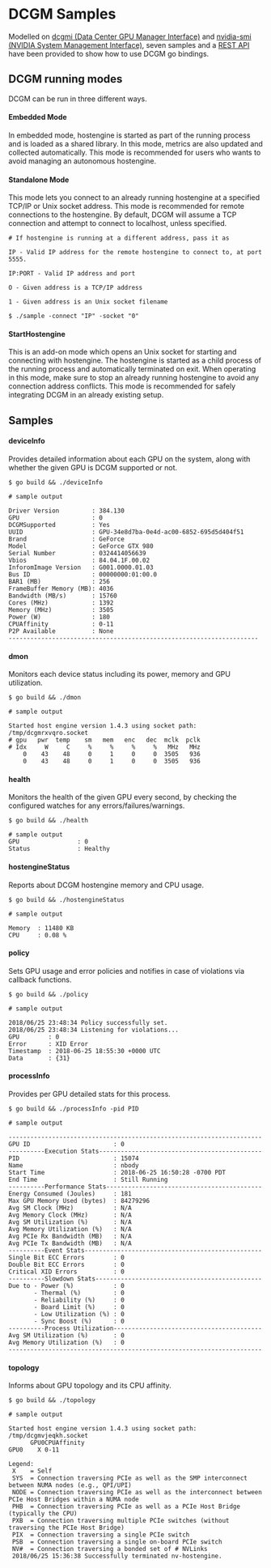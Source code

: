 # DCGM Samples

Modelled on [dcgmi (Data Center GPU Manager Interface)](https://developer.nvidia.com/data-center-gpu-manager-dcgm) and [nvidia-smi (NVIDIA System Management Interface)](https://developer.nvidia.com/nvidia-system-management-interface), seven samples and a [REST API](https://github.com/raz-bn/k8s-gpu-monitor/blob/master/bindings/go/samples/dcgm/restApi/README.md) have been provided to show how to use DCGM go bindings.

## DCGM running modes

DCGM can be run in three different ways.

#### Embedded Mode

In embedded mode, hostengine is started as part of the running process and is loaded as a shared library. In this mode, metrics are also updated and collected automatically. This mode is recommended for users who wants to avoid managing an autonomous hostengine.

#### Standalone Mode

This mode lets you connect to an already running hostengine at a specified TCP/IP or Unix socket address. This mode is recommended for remote connections to the hostengine.  By default, DCGM will assume a TCP connection and attempt to connect to localhost, unless specified.
```
# If hostengine is running at a different address, pass it as

IP - Valid IP address for the remote hostengine to connect to, at port 5555.

IP:PORT - Valid IP address and port

O - Given address is a TCP/IP address

1 - Given address is an Unix socket filename

$ ./sample -connect "IP" -socket "0"

```

#### StartHostengine

This is an add-on mode which opens an Unix socket for starting and connecting with hostengine. The hostengine is started as a child process of the running process and automatically terminated on exit. When operating in this mode, make sure to stop an already running hostengine to avoid any connection address conflicts. This mode is recommended for safely integrating DCGM in an already existing setup.


## Samples


#### deviceInfo

Provides detailed information about each GPU on the system, along with whether the given GPU is DCGM supported or not.

```
$ go build && ./deviceInfo

# sample output

Driver Version         : 384.130
GPU                    : 0
DCGMSupported          : Yes
UUID                   : GPU-34e8d7ba-0e4d-ac00-6852-695d5d404f51
Brand                  : GeForce
Model                  : GeForce GTX 980
Serial Number          : 0324414056639
Vbios                  : 84.04.1F.00.02
InforomImage Version   : G001.0000.01.03
Bus ID                 : 00000000:01:00.0
BAR1 (MB)              : 256
FrameBuffer Memory (MB): 4036
Bandwidth (MB/s)       : 15760
Cores (MHz)            : 1392
Memory (MHz)           : 3505
Power (W)              : 180
CPUAffinity            : 0-11
P2P Available          : None
---------------------------------------------------------------------
```

#### dmon

Monitors each device status including its power, memory and GPU utilization.

```
$ go build && ./dmon

# sample output

Started host engine version 1.4.3 using socket path: /tmp/dcgmrxvqro.socket
# gpu   pwr  temp    sm   mem   enc   dec  mclk  pclk
# Idx     W     C     %     %     %     %   MHz   MHz
    0    43    48     0     1     0     0  3505   936
    0    43    48     0     1     0     0  3505   936
```

#### health

Monitors the health of the given GPU every second, by checking the configured watches for any errors/failures/warnings.

```
$ go build && ./health

# sample output
GPU                : 0
Status             : Healthy
```

#### hostengineStatus

Reports about DCGM hostengine memory and CPU usage.

```
$ go build && ./hostengineStatus

# sample output

Memory  : 11480 KB
CPU     : 0.08 %
```

#### policy

Sets GPU usage and error policies and notifies in case of violations via callback functions.

```
$ go build && ./policy

# sample output

2018/06/25 23:48:34 Policy successfully set.
2018/06/25 23:48:34 Listening for violations...
GPU        : 0
Error      : XID Error
Timestamp  : 2018-06-25 18:55:30 +0000 UTC
Data       : {31}
```

#### processInfo

Provides per GPU detailed stats for this process.

```
$ go build && ./processInfo -pid PID

# sample output

----------------------------------------------------------------------
GPU ID                       : 0
----------Execution Stats---------------------------------------------
PID                          : 15074
Name                         : nbody
Start Time                   : 2018-06-25 16:50:28 -0700 PDT
End Time                     : Still Running
----------Performance Stats-------------------------------------------
Energy Consumed (Joules)     : 181
Max GPU Memory Used (bytes)  : 84279296
Avg SM Clock (MHz)           : N/A
Avg Memory Clock (MHz)       : N/A
Avg SM Utilization (%)       : N/A
Avg Memory Utilization (%)   : N/A
Avg PCIe Rx Bandwidth (MB)   : N/A
Avg PCIe Tx Bandwidth (MB)   : N/A
----------Event Stats-------------------------------------------------
Single Bit ECC Errors        : 0
Double Bit ECC Errors        : 0
Critical XID Errors          : 0
----------Slowdown Stats----------------------------------------------
Due to - Power (%)           : 0
       - Thermal (%)         : 0
       - Reliability (%)     : 0
       - Board Limit (%)     : 0
       - Low Utilization (%) : 0
       - Sync Boost (%)      : 0
----------Process Utilization-----------------------------------------
Avg SM Utilization (%)       : 0
Avg Memory Utilization (%)   : 0
----------------------------------------------------------------------
```

#### topology

Informs about GPU topology and its CPU affinity.

```
$ go build && ./topology

# sample output

Started host engine version 1.4.3 using socket path: /tmp/dcgmvjeqkh.socket
      GPU0CPUAffinity
GPU0    X 0-11

Legend:
 X    = Self
 SYS  = Connection traversing PCIe as well as the SMP interconnect between NUMA nodes (e.g., QPI/UPI)
 NODE = Connection traversing PCIe as well as the interconnect between PCIe Host Bridges within a NUMA node
 PHB  = Connection traversing PCIe as well as a PCIe Host Bridge (typically the CPU)
 PXB  = Connection traversing multiple PCIe switches (without traversing the PCIe Host Bridge)
 PIX  = Connection traversing a single PCIe switch
 PSB  = Connection traversing a single on-board PCIe switch
 NV#  = Connection traversing a bonded set of # NVLinks
 2018/06/25 15:36:38 Successfully terminated nv-hostengine.
```